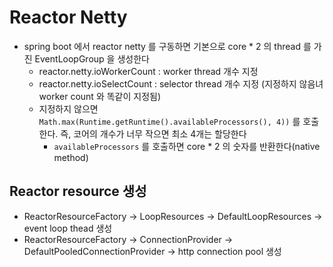 # Reactor Netty
- spring boot 에서 reactor netty 를 구동하면 기본으로 core * 2 의 thread 를 가진 EventLoopGroup 을 생성한다
  - reactor.netty.ioWorkerCount : worker thread 개수 지정
  - reactor.netty.ioSelectCount : selector thread 개수 지정 (지정하지 않음녀 worker count 와 똑같이 지정됨)
  - 지정하지 않으면 ```Math.max(Runtime.getRuntime().availableProcessors(), 4))``` 를 호출한다. 즉, 코어의 개수가 너무 작으면 최소 4개는 할당한다
    - `availableProcessors` 를 호출하면 core * 2 의 숫자를 반환한다(native method)

## Reactor resource 생성
- ReactorResourceFactory -> LoopResources -> DefaultLoopResources -> event loop thead 생성
- ReactorResourceFactory -> ConnectionProvider -> DefaultPooledConnectionProvider -> http connection pool 생성
